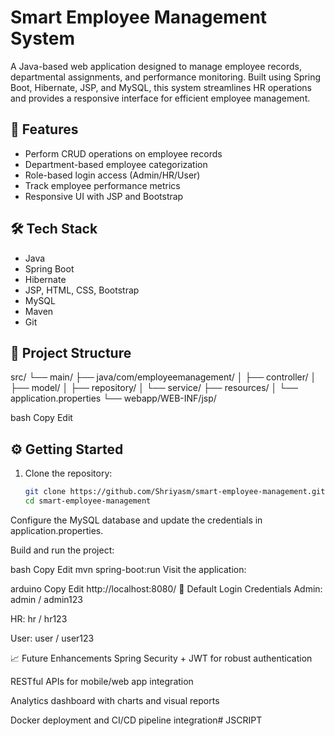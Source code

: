 # Smart Employee Management System

A Java-based web application designed to manage employee records, departmental assignments, and performance monitoring. Built using Spring Boot, Hibernate, JSP, and MySQL, this system streamlines HR operations and provides a responsive interface for efficient employee management.

## 🚀 Features

- Perform CRUD operations on employee records  
- Department-based employee categorization  
- Role-based login access (Admin/HR/User)  
- Track employee performance metrics  
- Responsive UI with JSP and Bootstrap

## 🛠️ Tech Stack

- Java  
- Spring Boot  
- Hibernate  
- JSP, HTML, CSS, Bootstrap  
- MySQL  
- Maven  
- Git

## 📁 Project Structure

src/
└── main/
├── java/com/employeemanagement/
│ ├── controller/
│ ├── model/
│ ├── repository/
│ └── service/
├── resources/
│ └── application.properties
└── webapp/WEB-INF/jsp/

bash
Copy
Edit

## ⚙️ Getting Started

1. Clone the repository:
   ```bash
   git clone https://github.com/Shriyasm/smart-employee-management.git
   cd smart-employee-management
Configure the MySQL database and update the credentials in application.properties.

Build and run the project:

bash
Copy
Edit
mvn spring-boot:run
Visit the application:

arduino
Copy
Edit
http://localhost:8080/
🔐 Default Login Credentials
Admin: admin / admin123

HR: hr / hr123

User: user / user123

📈 Future Enhancements
Spring Security + JWT for robust authentication

RESTful APIs for mobile/web app integration

Analytics dashboard with charts and visual reports

Docker deployment and CI/CD pipeline integration# JSCRIPT
